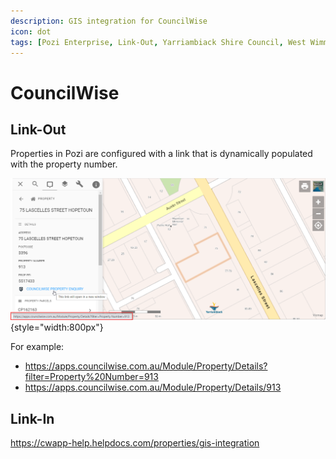 ```yaml
---
description: GIS integration for CouncilWise
icon: dot
tags: [Pozi Enterprise, Link-Out, Yarriambiack Shire Council, West Wimmera Shire Council, Southern Grampians Shire Council, Northern Grampians Shire Council]
---
```


# CouncilWise

## Link-Out

Properties in Pozi are configured with a link that is dynamically populated with the property number.

![](img/councilwise-linkout.png){style="width:800px"}

For example:

- https://apps.councilwise.com.au/Module/Property/Details?filter=Property%20Number=913
- https://apps.councilwise.com.au/Module/Property/Details/913

## Link-In

https://cwapp-help.helpdocs.com/properties/gis-integration
